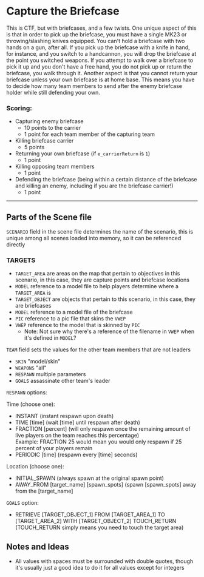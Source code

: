 # Capture the Briefcase

This is CTF, but with briefcases, and a few twists.  One unique aspect of this is that in order to pick up the briefcase, you must have a single MK23 or throwing/slashing knives equipped.  You can't hold a briefcase with two hands on a gun, after all.  If you pick up the briefcase with a knife in hand, for instance, and you switch to a handcannon, you will drop the briefcase at the point you switched weapons.  If you attempt to walk over a briefcase to pick it up and you don't have a free hand, you do not pick up or return the briefcase, you walk through it.  Another aspect is that you cannot return your briefcase unless your own briefcase is at home base.  This means you have to decide how many team members to send after the enemy briefcase holder while still defending your own.

### Scoring:

* Capturing enemy briefcase
    * 10 points to the carrier
    * 1 point for each team member of the capturing team
* Killing briefcase carrier
    * 5 points
* Returning your own briefcase (if `e_carrierReturn` is `1`)
    * 1 point
* Killing opposing team members
    * 1 point
* Defending the briefcase (being within a certain distance of the briefcase and killing an enemy, including if you are the briefcase carrier!)
    * 1 point

---

## Parts of the Scene file

`SCENARIO` field in the scene file determines the name of the scenario, this is unique among all scenes loaded into memory, so it can be referenced directly

### TARGETS
* `TARGET_AREA` are areas on the map that pertain to objectives in this scenario, in this case, they are capture points and briefcase locations
* `MODEL` reference to a model file to help players determine where a `TARGET_AREA` is
* `TARGET_OBJECT` are objects that pertain to this scenario, in this case, they are briefcases
* `MODEL` reference to a model file of the briefcase
* `PIC` reference to a pic file that skins the `VWEP`
* `VWEP` reference to the model that is skinned by `PIC`
    * Note: Not sure why there's a reference of the filename in `VWEP` when it's defined in `MODEL`?


`TEAM` field sets the values for the other team members that are not leaders
* `SKIN` "model/skin"
* `WEAPONS` "all"
* `RESPAWN` multiple parameters
* `GOALS` assassinate other team's leader

`RESPAWN` options:

Time (choose one):
* INSTANT (instant respawn upon death)
* TIME [time] (wait [time] until respawn after death)
* FRACTION [percent] (will only respawn once the remaining amount of live players on the team reaches this percentage)  
Example: FRACTION 25 would mean you would only respawn if 25 percent of your players remain
* PERIODIC [time] (respawn every [time] seconds)

Location (choose one):
* INITIAL_SPAWN (always spawn at the original spawn point)
* AWAY_FROM [target_name] [spawn_spots] (spawn [spawn_spots] away from the [target_name]

`GOALS` option:
* RETRIEVE [TARGET_OBJECT_1] FROM [TARGET_AREA_1] TO [TARGET_AREA_2] WITH [TARGET_OBJECT_2] TOUCH_RETURN (TOUCH_RETURN simply means you need to touch the target area)


## Notes and Ideas

* All values with spaces must be surrounded with double quotes, though it's usually just a good idea to do it for all values except for integers
